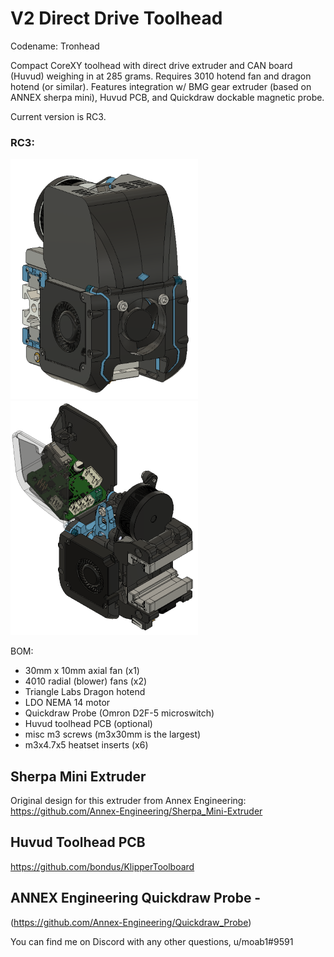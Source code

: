 # V2 Direct Drive Toolhead
Codename: Tronhead

Compact CoreXY toolhead with direct drive extruder and CAN board (Huvud) weighing in at 285 grams. Requires 3010 hotend fan and dragon hotend (or similar). Features integration w/ BMG gear extruder (based on ANNEX sherpa mini), Huvud PCB, and Quickdraw dockable magnetic probe.

Current version is RC3.
### RC3:

![picture](Images/Tronhead_RC3.PNG)
![picture](Images/Tronhead_huvud_open.PNG)

BOM:
- 30mm x 10mm axial fan (x1)
- 4010 radial (blower) fans (x2)
- Triangle Labs Dragon hotend
- LDO NEMA 14 motor
- Quickdraw Probe (Omron D2F-5 microswitch)
- Huvud toolhead PCB (optional)
- misc m3 screws (m3x30mm is the largest)
- m3x4.7x5 heatset inserts (x6)

## Sherpa Mini Extruder
Original design for this extruder from Annex Engineering:
https://github.com/Annex-Engineering/Sherpa_Mini-Extruder

## Huvud Toolhead PCB
https://github.com/bondus/KlipperToolboard

## ANNEX Engineering Quickdraw Probe -
(https://github.com/Annex-Engineering/Quickdraw_Probe)


You can find me on Discord with any other questions, u/moab1#9591
